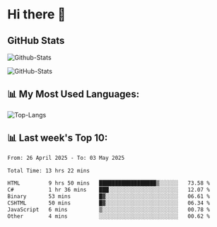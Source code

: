 # Hi there 👋

## GitHub Stats
![Github-Stats](https://github-readme-stats-sigma-five.vercel.app/api?username=ltorson&show_icons=true&theme=radical&count_private=true&show=reviews,discussions_started,discussions_answered,prs_merged,prs_merged_percentage)

![GitHub-Stats](https://github-readme-stats.vercel.app/api/wakatime?username=LeeTorson&theme=synthwave&size_weight=0.5&count_weight=0.5&title_color=36F9F6&langs_count=10&count_private=true)

## 📊 My Most Used Languages:
![Top-Langs](https://github-readme-stats-sigma-five.vercel.app/api/top-langs/?username=LTorson&layout=compact&langs_count=10)


## 📊 Last week's Top 10:
<!--START_SECTION:waka-->

```txt
From: 26 April 2025 - To: 03 May 2025

Total Time: 13 hrs 22 mins

HTML         9 hrs 50 mins   ██████████████████▒░░░░░░   73.58 %
C#           1 hr 36 mins    ███░░░░░░░░░░░░░░░░░░░░░░   12.07 %
Binary       53 mins         █▓░░░░░░░░░░░░░░░░░░░░░░░   06.61 %
CSHTML       50 mins         █▓░░░░░░░░░░░░░░░░░░░░░░░   06.34 %
JavaScript   6 mins          ▒░░░░░░░░░░░░░░░░░░░░░░░░   00.78 %
Other        4 mins          ░░░░░░░░░░░░░░░░░░░░░░░░░   00.62 %
```

<!--END_SECTION:waka-->
